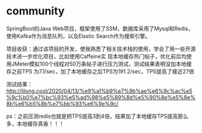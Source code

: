 # community

SpringBoot的Java Web项目，框架使用了SSM，数据库采用了Mysql和Redis，使用Kafka作为消息队列，以及Elastic Search作为搜索引擎。

项目收获：通过该项目的开发，使我熟悉了相关技术栈的使用，学会了用⼀些开源技术进⼀步优化项目，⽐如使用Caffeine实
现本地缓存热⻔帖子，优化前后均使用JMeter模拟100个线程对50万条帖子进行压力测试，测试结果表明没加本地缓存之前TPS
为7.1/sec，加了本地缓存之后TPS为191.2/sec，TPS提高了接近27倍

测试结果：
http://lilong.cool/2020/04/13/%e9%a1%b9%e7%9b%ae%e6%9c%ac%e5%9c%b0%e7%bc%93%e5%ad%98%e5%89%8d%e5%90%8e%e5%8e%8b%e6%b5%8b%e7%bb%93%e6%9e%9c/

ps：之前压测redis也就是把TPS提高3到4倍，结果加了本地缓存TPS提高那么多，本地缓存真香！！！
